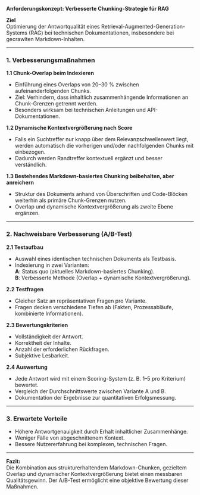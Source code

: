 **Anforderungskonzept: Verbesserte Chunking-Strategie für RAG**

**Ziel**  
Optimierung der Antwortqualität eines Retrieval-Augmented-Generation-Systems (RAG) bei technischen Dokumentationen, insbesondere bei gecrawlten Markdown-Inhalten.

---

### 1. Verbesserungsmaßnahmen

**1.1 Chunk-Overlap beim Indexieren**  
- Einführung eines Overlaps von 20–30 % zwischen aufeinanderfolgenden Chunks.  
- Ziel: Verhindern, dass inhaltlich zusammenhängende Informationen an Chunk-Grenzen getrennt werden.  
- Besonders wirksam bei technischen Anleitungen und API-Dokumentationen.

**1.2 Dynamische Kontextvergrößerung nach Score**  
- Falls ein Suchtreffer nur knapp über dem Relevanzschwellenwert liegt, werden automatisch die vorherigen und/oder nachfolgenden Chunks mit einbezogen.  
- Dadurch werden Randtreffer kontextuell ergänzt und besser verständlich.

**1.3 Bestehendes Markdown-basiertes Chunking beibehalten, aber anreichern**  
- Struktur des Dokuments anhand von Überschriften und Code-Blöcken weiterhin als primäre Chunk-Grenzen nutzen.  
- Overlap und dynamische Kontextvergrößerung als zweite Ebene ergänzen.

---

### 2. Nachweisbare Verbesserung (A/B-Test)

**2.1 Testaufbau**
- Auswahl eines identischen technischen Dokuments als Testbasis.
- Indexierung in zwei Varianten:  
  **A**: Status quo (aktuelles Markdown-basiertes Chunking).  
  **B**: Verbesserte Methode (Overlap + dynamische Kontextvergrößerung).

**2.2 Testfragen**
- Gleicher Satz an repräsentativen Fragen pro Variante.
- Fragen decken verschiedene Tiefen ab (Fakten, Prozessabläufe, kombinierte Informationen).

**2.3 Bewertungskriterien**
- Vollständigkeit der Antwort.
- Korrektheit der Inhalte.
- Anzahl der erforderlichen Rückfragen.
- Subjektive Lesbarkeit.

**2.4 Auswertung**
- Jede Antwort wird mit einem Scoring-System (z. B. 1–5 pro Kriterium) bewertet.
- Vergleich der Durchschnittswerte zwischen Variante A und B.
- Dokumentation der Ergebnisse zur quantitativen Erfolgsmessung.

---

### 3. Erwartete Vorteile
- Höhere Antwortgenauigkeit durch Erhalt inhaltlicher Zusammenhänge.
- Weniger Fälle von abgeschnittenem Kontext.
- Bessere Nutzererfahrung bei komplexen, technischen Fragen.

---

**Fazit:**  
Die Kombination aus strukturerhaltendem Markdown-Chunken, gezieltem Overlap und dynamischer Kontextvergrößerung bietet einen messbaren Qualitätsgewinn. Der A/B-Test ermöglicht eine objektive Bewertung dieser Maßnahmen.

